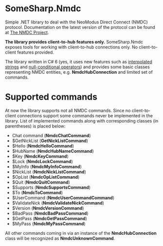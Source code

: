 # SomeSharp.Nmdc

Simple .NET library to deal with the NeoModus Direct Connect (NMDC) protocol. Documentation on the latest version of the protocol can be found at [The NMDC Project](http://nmdc.sourceforge.net/Versions/NMDC-1.3.html).

**The library provides client-to-hub features only.**
SomeSharp.Nmdc exposes tools for working with client-to-hub connections only. No client-to-client features provided.

The library written in C# 6 (yes, it uses new features such as [interpolated strings](https://msdn.microsoft.com/en-us/library/dn961160.aspx) and [null-conditional operators](https://msdn.microsoft.com/en-us/library/dn986595.aspx)) and provides some basic classes representing NMDC entities, e.g. **NmdcHubConnection** and limited set of commands.

# Supported commands

At now the library supports not all NMDC commands. Since no client-to-client connections support some commands never be implemented in the library. List of implemented commands along with corresponding classes (in parentheses) is placed below:

* Chat command (**NmdcChatCommand**)
* $GetNickList (**GetNickListCommand**)
* $Hello (**NmdcHelloCommand**)
* $HubName (**NmdcHubNameCommand**)
* $Key (**NmdcKeyCommand**)
* $Lock (**NmdcLockCommand**)
* $MyInfo (**NmdcMyInfoCommand**)
* $NickList (**NmdcNickListCommand**)
* $OpList (**NmdcOpListCommand**)
* $Quit (**NmdcQuitCommand**)
* $Supports (**NmdcSupportsCommand**)
* $To (**NmdcToCommand**)
* $UserCommand (**NmdcUserCommandCommand**)
* $ValidateNick (**NmdcValidateNickCommand**)
* $Version (**NmdcVersionCommand**)
* $BadPass (**NmdcBadPassCommand**)
* $GetPass (**NmdcGetPassCommand**)
* $MyPass (**NmdcMyPassCommand**)

All other commands coming in via an instance of the **NmdcHubConnection** class will be recognized as **NmdcUnknownCommand**.
